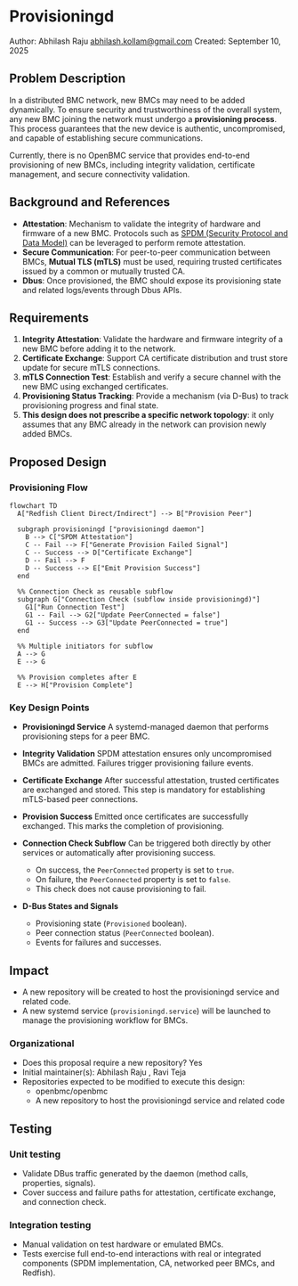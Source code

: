 # Provisioningd

Author: Abhilash Raju <abhilash.kollam@gmail.com> Created: September 10, 2025

## Problem Description

In a distributed BMC network, new BMCs may need to be added dynamically. To
ensure security and trustworthiness of the overall system, any new BMC joining
the network must undergo a **provisioning process**. This process guarantees
that the new device is authentic, uncompromised, and capable of establishing
secure communications.

Currently, there is no OpenBMC service that provides end-to-end provisioning of
new BMCs, including integrity validation, certificate management, and secure
connectivity validation.

## Background and References

- **Attestation**: Mechanism to validate the integrity of hardware and firmware
  of a new BMC. Protocols such as
  [SPDM (Security Protocol and Data Model)](https://www.dmtf.org/standards/spdm)
  can be leveraged to perform remote attestation.
- **Secure Communication**: For peer-to-peer communication between BMCs,
  **Mutual TLS (mTLS)** must be used, requiring trusted certificates issued by a
  common or mutually trusted CA.
- **Dbus**: Once provisioned, the BMC should expose its provisioning state and
  related logs/events through Dbus APIs.

## Requirements

1. **Integrity Attestation**: Validate the hardware and firmware integrity of a
   new BMC before adding it to the network.
2. **Certificate Exchange**: Support CA certificate distribution and trust store
   update for secure mTLS connections.
3. **mTLS Connection Test**: Establish and verify a secure channel with the new
   BMC using exchanged certificates.
4. **Provisioning Status Tracking**: Provide a mechanism (via D-Bus) to track
   provisioning progress and final state.
5. **This design does not prescribe a specific network topology**: it only
   assumes that any BMC already in the network can provision newly added BMCs.

## Proposed Design

### Provisioning Flow

```mermaid
flowchart TD
  A["Redfish Client Direct/Indirect"] --> B["Provision Peer"]

  subgraph provisioningd ["provisioningd daemon"]
    B --> C["SPDM Attestation"]
    C -- Fail --> F["Generate Provision Failed Signal"]
    C -- Success --> D["Certificate Exchange"]
    D -- Fail --> F
    D -- Success --> E["Emit Provision Success"]
  end

  %% Connection Check as reusable subflow
  subgraph G["Connection Check (subflow inside provisioningd)"]
    G1["Run Connection Test"]
    G1 -- Fail --> G2["Update PeerConnected = false"]
    G1 -- Success --> G3["Update PeerConnected = true"]
  end

  %% Multiple initiators for subflow
  A --> G
  E --> G

  %% Provision completes after E
  E --> H["Provision Complete"]
```

### Key Design Points

- **Provisioningd Service** A systemd-managed daemon that performs provisioning
  steps for a peer BMC.

- **Integrity Validation** SPDM attestation ensures only uncompromised BMCs are
  admitted. Failures trigger provisioning failure events.

- **Certificate Exchange** After successful attestation, trusted certificates
  are exchanged and stored. This step is mandatory for establishing mTLS-based
  peer connections.

- **Provision Success** Emitted once certificates are successfully exchanged.
  This marks the completion of provisioning.

- **Connection Check Subflow** Can be triggered both directly by other services
  or automatically after provisioning success.
  - On success, the `PeerConnected` property is set to `true`.
  - On failure, the `PeerConnected` property is set to `false`.
  - This check does not cause provisioning to fail.

- **D-Bus States and Signals**
  - Provisioning state (`Provisioned` boolean).
  - Peer connection status (`PeerConnected` boolean).
  - Events for failures and successes.

## Impact

- A new repository will be created to host the provisioningd service and related
  code.
- A new systemd service (`provisioningd.service`) will be launched to manage the
  provisioning workflow for BMCs.

### Organizational

- Does this proposal require a new repository? Yes
- Initial maintainer(s): Abhilash Raju , Ravi Teja
- Repositories expected to be modified to execute this design:
  - openbmc/openbmc
  - A new repository to host the provisioningd service and related code

## Testing

### Unit testing

- Validate DBus traffic generated by the daemon (method calls, properties,
  signals).
- Cover success and failure paths for attestation, certificate exchange, and
  connection check.

### Integration testing

- Manual validation on test hardware or emulated BMCs.
- Tests exercise full end-to-end interactions with real or integrated components
  (SPDM implementation, CA, networked peer BMCs, and Redfish).
